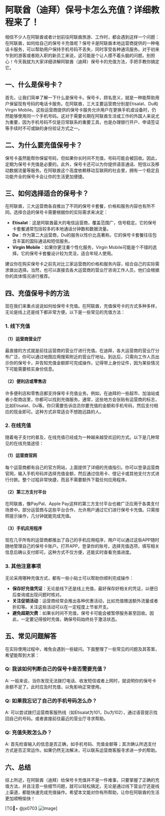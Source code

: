 # 阿联酋（迪拜）保号卡怎么充值？详细教程来了！

相信不少人在阿联酋或者计划前往阿联酋旅游、工作时，都会遇到这样一个问题：在阿联酋，如何给自己的保号卡充值呢？保号卡是阿联酋本地运营商提供的一种电话卡服务，可以帮助用户保持手机号码不丢失，同时享受各种通讯服务。对于初来乍到的游客或者刚入职的新员工来说，这可能是个让人摸不着头脑的问题。别担心！今天我就为大家详细讲解阿联酋（迪拜）保号卡的充值方法，手把手教你搞定它。

## 一、什么是保号卡？

首先，让我们简单了解一下什么是保号卡。保号卡，顾名思义，就是一种能帮助用户保留现有号码的电话卡服务。在阿联酋，三大主要运营商分别是Etisalat、Du和Virgin Mobile。这些运营商提供的保号卡服务允许用户在更换手机或设备时，仍然能够使用同一个手机号码。这对于需要长期在阿联酋生活或工作的外国人来说尤为重要，因为手机号码不仅是日常联系的重要工具，也是办理银行开户、申请签证等手续时不可或缺的身份验证方式之一。

## 二、为什么要充值保号卡？

保号卡虽然能帮你保留号码，但如果你长时间不充值，号码可能会被回收。因此，定期为保号卡充值是必要的。此外，保号卡还可以为你提供语音通话、短信以及移动数据流量等服务。在阿联酋这个高度依赖移动互联网的社会里，拥有一个稳定且功能齐全的保号卡会让你的生活更加便捷。

## 三、如何选择适合的保号卡？

在阿联酋，三大运营商各自推出了不同的保号卡套餐，价格和服务内容也有所不同。选择合适的保号卡需要根据你的实际需求来决定：

- **Etisalat**：这是阿联酋最大的电信运营商，覆盖范围广，信号稳定。它的保号卡套餐通常包括较多的本地通话分钟数和数据流量。
- **Du**：作为第二大运营商，Du的服务以性价比高著称。它的保号卡套餐往往包含丰富的国际通话和短信服务。
- **Virgin Mobile**：如果你更注重个性化服务，Virgin Mobile可能是个不错的选择。它的保号卡套餐设计较为灵活，适合年轻人使用。

建议你在购买保号卡之前先对比三家运营商的价格和服务内容，结合自己的实际需求做出选择。当然，也可以直接去各大运营商的营业厅咨询工作人员，他们会根据你的具体情况进行推荐。

## 四、充值保号卡的方法

现在我们来重点说说如何给保号卡充值。在阿联酋，充值保号卡的方式多种多样，无论是线上还是线下都非常方便。以下是一些常见的充值方法：

### 1. 线下充值

#### （1）运营商营业厅
最直接的方式就是前往运营商的营业厅进行充值。在迪拜，各大运营商的营业厅分布广泛，你可以通过地图应用搜索附近的营业厅地址。到达后，只需向工作人员出示你的保号卡，并告知充值金额即可完成操作。记得带上身份证件，因为某些情况下可能需要核实身份信息。

#### （2）便利店或零售店
许多便利店和零售店都支持保号卡充值业务。例如，在迪拜的一些超市、加油站或者小型商店里，你都可以找到充值服务。通常，这些地方会张贴有运营商的标志，比如Etisalat、Du等。你只需要告诉店员你要充值的金额和手机号码，然后支付相应的现金即可。这种方式非常适合不想跑远路的人。

### 2. 在线充值

随着电子支付的普及，在线充值已经成为一种越来越受欢迎的方式。以下是几种常见的在线充值途径：

#### （1）运营商官网
每个运营商都有自己的官方网站，上面提供了详细的充值指引。你可以登录运营商官网，输入手机号码并选择充值金额，然后通过信用卡、借记卡或其他支付方式进行付款。整个过程非常快捷，而且不需要额外下载任何应用程序。

#### （2）第三方支付平台
在阿联酋，像PayPal、Apple Pay这样的第三方支付平台也被广泛应用于各类支付场景中。部分运营商与这些平台合作，允许用户通过它们进行保号卡充值。只需按照提示操作，几分钟就能完成充值。

#### （3）手机应用程序
现在几乎所有的运营商都推出了自己的手机应用程序，用户可以通过这些APP随时随地管理自己的保号卡账户。打开APP，登录你的账号，选择充值选项，填写相关信息后确认支付即可。这种方式不仅方便，还能实时查看充值进度。

### 3. 其他注意事项

无论采用哪种充值方式，都有一些小贴士可以帮助你顺利完成操作：

- **保存好充值凭证**：无论是线下还是线上充值，最好保存好相关的凭证，以便日后查询或出现问题时核对。
- **关注促销活动**：运营商经常会推出各种优惠活动，比如充值赠送额外流量或者折扣等。关注这些活动可以在一定程度上节省开支。
- **避免超期欠费**：如果长时间不充值，保号卡可能会被暂停服务甚至回收。因此，一定要记得按时充值，确保号码始终处于激活状态。

## 五、常见问题解答

在实际使用过程中，难免会遇到一些疑问。下面整理了一些常见的问题及其答案，希望能帮到大家：

### Q: 我该如何判断自己的保号卡是否需要充值？
A: 一般来说，当你发现无法拨打电话、收发短信或者上网时，就说明你的保号卡余额不足了。此时应及时充值，以免影响正常使用。

### Q: 如果我忘记了自己的手机号码怎么办？
A: 可以尝试拨打运营商客服热线（如Etisalat为101，Du为102），通过语音提示找回自己的号码。或者直接前往最近的营业厅寻求帮助。

### Q: 充值失败怎么办？
A: 首先检查输入的信息是否正确，如手机号码、充值金额等；其次确认所选支付方式是否正常运作。如果仍然无法解决，可以联系运营商客服寻求进一步的帮助。

## 六、总结

综上所述，在阿联酋（迪拜）给保号卡充值并不是一件难事，只要掌握了正确的充值方法，并且注意一些细节问题，就可以轻松搞定。无论是通过线下营业厅还是线上渠道，都能快速完成充值操作。希望本文能对你有所帮助，让你在阿联酋的生活更加顺畅愉快！

[TG💪+ @jx0703 ![Image](https://github.com/user-attachments/assets/dbca1d08-cadb-493c-b0ec-ad6f7a83f270)]